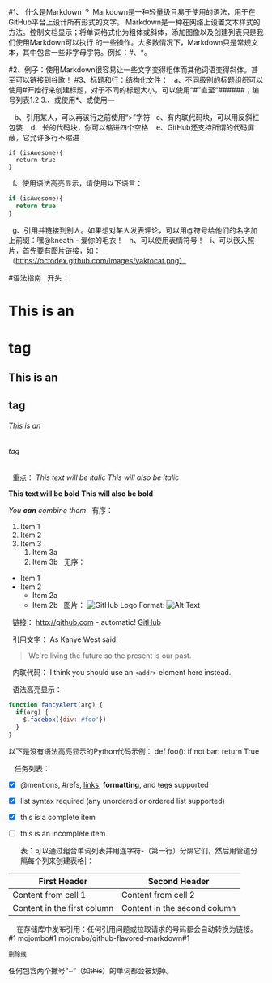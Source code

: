 #1、 什么是Markdown ？
    Markdown是一种轻量级且易于使用的语法，用于在GitHub平台上设计所有形式的文字。
    Markdown是一种在网络上设置文本样式的方法。控制文档显示；将单词格式化为粗体或斜体，添加图像以及创建列表只是我们使用Markdown可以执行     的一些操作。大多数情况下，Markdown只是常规文本，其中包含一些非字母字符。例如：#、*。
    
#2、例子：使用Markdown很容易让一些文字变得粗体而其他词语变得斜体。甚至可以链接到谷歌！
#3、标题和行：结构化文件：
    a、不同级别的标题组织可以使用#开始行来创建标题，对于不同的标题大小，可以使用“#”直至“######；编号列表1.2.3.、或使用*、或使用—
    
    b、引用某人，可以再该行之前使用“>”字符
    c、有内联代码块，可以用反斜杠包装
    d、长的代码块，你可以缩进四个空格
    e、GitHub还支持所谓的代码屏蔽，它允许多行不缩进：
```
if (isAwesome){
  return true
}
```
   f、使用语法高亮显示，请使用以下语言：
```javascript
if (isAwesome){
  return true
}
```
   g、引用并链接到别人。如果想对某人发表评论，可以用@符号给他们的名字加上前缀：嘿@kneath  - 爱你的毛衣！
   h、可以使用表情符号！
   i、可以嵌入照片，首先要有图片链接，如：（https://octodex.github.com/images/yaktocat.png）
   
   
#语法指南
   开头：
# This is an <h1> tag
## This is an <h2> tag
###### This is an <h6> tag
   
   重点：
*This text will be italic*
_This will also be italic_

**This text will be bold**
__This will also be bold__

_You **can** combine them_
   
   有序：
1. Item 1
1. Item 2
1. Item 3
   1. Item 3a
   1. Item 3b
   
   无序：
* Item 1
* Item 2
  * Item 2a
  * Item 2b
   
   图片：
![GitHub Logo](/images/logo.png)
Format: ![Alt Text](url)

   链接：
http://github.com - automatic!
[GitHub](http://github.com)

   引用文字：
As Kanye West said:

> We're living the future so
> the present is our past.

   内联代码：
I think you should use an
`<addr>` element here instead.

   语法高亮显示：
```javascript
function fancyAlert(arg) {
  if(arg) {
    $.facebox({div:'#foo'})
  }
}
```
   以下是没有语法高亮显示的Python代码示例：
def foo():
    if not bar:
        return True
        
    任务列表：
- [x] @mentions, #refs, [links](), **formatting**, and <del>tags</del> supported
- [x] list syntax required (any unordered or ordered list supported)
- [x] this is a complete item
- [ ] this is an incomplete item

     表：可以通过组合单词列表​​并用连字符-（第一行）分隔它们，然后用管道分隔每个列来创建表格|：
 
First Header | Second Header
------------ | -------------
Content from cell 1 | Content from cell 2
Content in the first column | Content in the second column

     在存储库中发布引用：任何引用问题或拉取请求的号码都会自动转换为链接。
 #1
mojombo#1
mojombo/github-flavored-markdown#1

    删除线
任何包含两个撇号“~”（如~~this~~）的单词都会被划掉。

   
